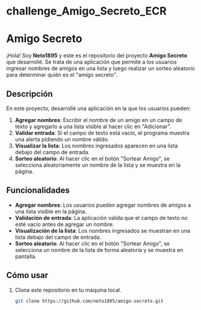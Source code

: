 # challenge_Amigo_Secreto_ECR
# Amigo Secreto

¡Hola! Soy **Neto1895** y este es el repositorio del proyecto **Amigo Secreto** que desarrollé. Se trata de una aplicación que permite a los usuarios ingresar nombres de amigos en una lista y luego realizar un sorteo aleatorio para determinar quién es el "amigo secreto".

## Descripción

En este proyecto, desarrollé una aplicación en la que los usuarios pueden:

1. **Agregar nombres**: Escribir el nombre de un amigo en un campo de texto y agregarlo a una lista visible al hacer clic en "Adicionar".
2. **Validar entrada**: Si el campo de texto está vacío, el programa muestra una alerta pidiendo un nombre válido.
3. **Visualizar la lista**: Los nombres ingresados aparecen en una lista debajo del campo de entrada.
4. **Sorteo aleatorio**: Al hacer clic en el botón "Sortear Amigo", se selecciona aleatoriamente un nombre de la lista y se muestra en la página.

## Funcionalidades

- **Agregar nombres**: Los usuarios pueden agregar nombres de amigos a una lista visible en la página.
- **Validación de entrada**: La aplicación valida que el campo de texto no esté vacío antes de agregar un nombre.
- **Visualización de la lista**: Los nombres ingresados se muestran en una lista debajo del campo de entrada.
- **Sorteo aleatorio**: Al hacer clic en el botón "Sortear Amigo", se selecciona un nombre de la lista de forma aleatoria y se muestra en pantalla.

## Cómo usar

1. Clona este repositorio en tu máquina local.
   ```bash
   git clone https://github.com/neto1895/amigo-secreto.git